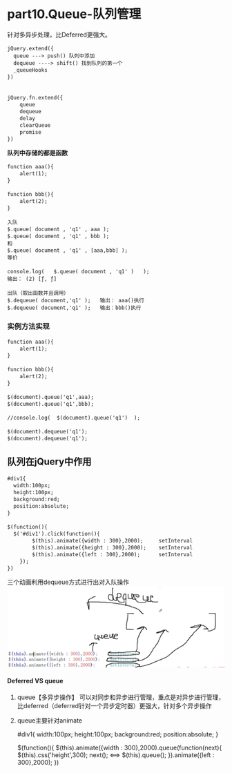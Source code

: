 # part10.Queue-队列管理

针对多异步处理，比Deferred更强大。

    jQuery.extend({
      queue ---> push() 队列中添加
      dequeue ----> shift() 找到队列的第一个
      _queueHooks
    })


    jQuery.fn.extend({
        queue
        dequeue
        delay
        clearQueue
        promise
    })

**队列中存储的都是函数**

    function aaa(){
  		alert(1);
  	}

  	function bbb(){
  		alert(2);
  	}

    入队
    $.queue( document , 'q1' , aaa );
    $.queue( document , 'q1' , bbb );
    和
    $.queue( document , 'q1' , [aaa,bbb] );
    等价

    console.log(   $.queue( document , 'q1' )   );
    输出： (2) [ƒ, ƒ]

    出队（取出函数并且调用）
    $.dequeue( document,'q1' );   输出： aaa()执行
    $.dequeue( document,'q1' );   输出：bbb()执行

### 实例方法实现

    function aaa(){
  		alert(1);
  	}

  	function bbb(){
  		alert(2);
  	}

  	$(document).queue('q1',aaa);
  	$(document).queue('q1',bbb);

  	//console.log(  $(document).queue('q1')  );

  	$(document).dequeue('q1');
  	$(document).dequeue('q1');

## 队列在jQuery中作用

    #div1{
      width:100px;
      height:100px;
      background:red;
      position:absolute;
    }

    $(function(){
      $('#div1').click(function(){
    		$(this).animate({width : 300},2000);     setInterval
    		$(this).animate({height : 300},2000);    setInterval
    		$(this).animate({left : 300},2000);      setInterval
    	});
    })

  三个动画利用dequeue方式进行出对入队操作
  ![](./images/Jietu20171221-232417@2x.jpg)

#### Deferred VS queue
1. queue【多异步操作】 可以对同步和异步进行管理，重点是对异步进行管理，比deferred（deferred针对一个异步定时器）更强大，针对多个异步操作
2. queue主要针对animate


    #div1{
      width:100px;
      height:100px;
      background:red;
      position:absolute;
    }

    $(function(){
      $(this).animate({width : 300},2000).queue(function(next){
			$(this).css('height',300);
			next(); <==> $(this).queue();
		}).animate({left : 300},2000);
    })
